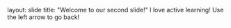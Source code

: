 layout: slide
title: "Welcome to our second slide!"
I love active learning!
Use the left arrow to go back!
